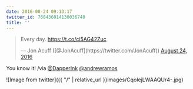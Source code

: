 ```yaml
---
date: 2016-08-24 09:13:17
twitter_id: 768436014130036740
title: ''
---
```


<blockquote class="twitter-tweet"><p lang="en" dir="ltr">Every day. <a href="https://t.co/ci5AG42Zuc">https://t.co/ci5AG42Zuc</a></p>&mdash; Jon Acuff ([@JonAcuff](https://twitter.com/JonAcuff)) <a href="https://twitter.com/JonAcuff/status/768424006395498496?ref_src=twsrc%5Etfw">August 24, 2016</a></blockquote>
<script async src="https://platform.twitter.com/widgets.js" charset="utf-8"></script>

You know it! /via [@DapperInk](https://twitter.com/DapperInk) [@andrewramos](https://twitter.com/andrewramos)

![Image from twitter]({{ "/" | relative_url  }}images/CqoIejLWAAQUr4-.jpg)
